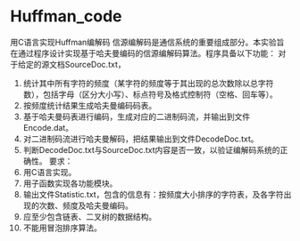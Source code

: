 # Huffman_code
用C语言实现Huffman编解码
信源编解码是通信系统的重要组成部分。本实验旨在通过程序设计实现基于哈夫曼编码的信源编解码算法。程序具备以下功能：
对于给定的源文档SourceDoc.txt，
1)	统计其中所有字符的频度（某字符的频度等于其出现的总次数除以总字符数），包括字母（区分大小写）、标点符号及格式控制符（空格、回车等）。
2)	按频度统计结果生成哈夫曼编码码表。
3)	基于哈夫曼码表进行编码，生成对应的二进制码流，并输出到文件Encode.dat。
4)	对二进制码流进行哈夫曼解码，把结果输出到文件DecodeDoc.txt。
5)	判断DecodeDoc.txt与SourceDoc.txt内容是否一致，以验证编解码系统的正确性。
要求：
1)	用C语言实现。
2)	用子函数实现各功能模块。
3)	输出文件Statistic.txt，包含的信息有：按频度大小排序的字符表，及各字符出现的次数、频度及哈夫曼编码。
4)	应至少包含链表、二叉树的数据结构。
5)	不能用冒泡排序算法。
